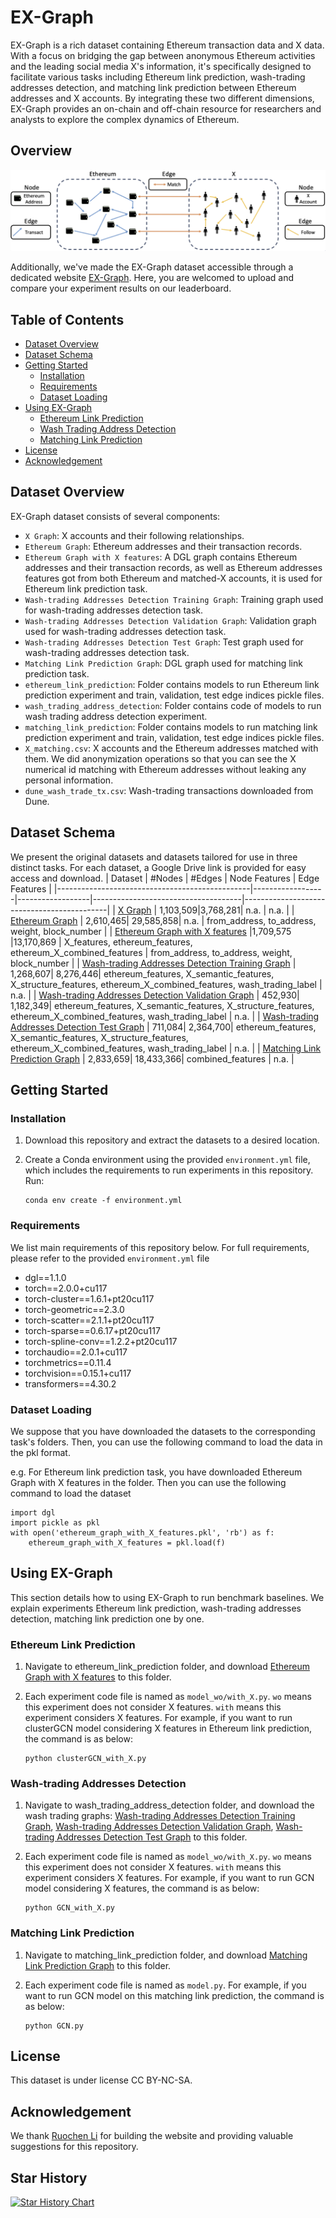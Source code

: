 # EX-Graph
EX-Graph is a rich dataset containing Ethereum transaction data and X data. With a focus on bridging the gap between anonymous Ethereum activities and the leading social media X's information, it's specifically designed to facilitate various tasks including Ethereum link prediction, wash-trading addresses detection, and matching link prediction between Ethereum addresses and X accounts. By integrating these two different dimensions, EX-Graph provides an on-chain and off-chain resource for researchers and analysts to explore the complex dynamics of Ethereum.

## Overview

<img src="ex_graph_overview.png">

Additionally, we've made the EX-Graph dataset accessible through a dedicated website [EX-Graph](https://EX-Graph.deno.dev/). Here, you are welcomed to upload and compare your experiment results on our leaderboard.

## Table of Contents
- [Dataset Overview](#dataset-overview)
- [Dataset Schema](#dataset-schema)
- [Getting Started](#getting-started)
  - [Installation](#installation)
  - [Requirements](#requirements)
  - [Dataset Loading](#dataset-loading)
- [Using EX-Graph](#using-EX-Graph)
  - [Ethereum Link Prediction](#ethereum-link-prediction)
  - [Wash Trading Address Detection](#wash-trading-address-detection)
  - [Matching Link Prediction](#matching-link-prediction)
- [License](#license)
- [Acknowledgement](#acknowledgement)

## Dataset Overview
EX-Graph dataset consists of several components:

- `X Graph`: X accounts and their following relationships.
- `Ethereum Graph`: Ethereum addresses and their transaction records.
- `Ethereum Graph with X features`: A DGL graph contains Ethereum addresses and their transaction records, as well as Ethereum addresses features got from both Ethereum and matched-X accounts, it is used for Ethereum link prediction task.
- `Wash-trading Addresses Detection Training Graph`: Training graph used for wash-trading addresses detection task.
- `Wash-trading Addresses Detection Validation Graph`: Validation graph used for wash-trading addresses detection task.
- `Wash-trading Addresses Detection Test Graph`: Test graph used for wash-trading addresses detection task.
- `Matching Link Prediction Graph`: DGL graph used for matching link prediction task.
- `ethereum_link_prediction`: Folder contains models to run Ethereum link prediction experiment and train, validation, test edge indices pickle files.
- `wash_trading_address_detection`: Folder contains code of models to run wash trading address detection experiment.
- `matching_link_prediction`: Folder contains models to run matching link prediction experiment and train, validation, test edge indices pickle files.
- `X_matching.csv`: X accounts and the Ethereum addresses matched with them. We did anonymization operations so that you can see the X numerical id matching with Ethereum addresses without leaking any personal information.
- `dune_wash_trade_tx.csv`: Wash-trading transactions downloaded from Dune.


## Dataset Schema
We present the original datasets and datasets tailored for use in three distinct tasks. For each dataset, a Google Drive link is provided for easy access and download.
| Dataset                                         | #Nodes            | #Edges            | Node Features                        | Edge Features                              |
|------------------------------------------------|------------------|------------------|-------------------------------------|--------------------------------------------|
| [X Graph](https://drive.google.com/file/d/1n3lFNCsl-6O_ew9tD9HUic-ld4j2QxeX/view?usp=sharing)                                  | 1,103,509|3,768,281| n.a.                      | n.a.                            |
| [Ethereum Graph](https://drive.google.com/file/d/1VWUGTUniv7-uDISXvJcMLE4OMCtQFPn6/view?usp=sharing)                                 | 2,610,465| 29,585,858| n.a.                     | from_address, to_address, weight, block_number       |
| [Ethereum Graph with X features](https://drive.google.com/file/d/1q3KX_b3M2wImFvFMP-15CcPKdVOeuSw-/view?usp=sharing)           |1,709,575 |13,170,869 | X_features, ethereum_features, ethereum_X_combined_features | from_address, to_address, weight, block_number                          |
| [Wash-trading Addresses Detection Training Graph](https://drive.google.com/file/d/1k2pkqlvA1wcamvgFSyZvmSSz3PRsG8Ie/view?usp=sharing)           | 1,268,607| 8,276,446| ethereum_features, X_semantic_features, X_structure_features, ethereum_X_combined_features, wash_trading_label | n.a.                          |
| [Wash-trading Addresses Detection Validation Graph](https://drive.google.com/file/d/1CEIA9gzX9zjBshhWjNfm_Zx6g9wMybzb/view?usp=sharing)           | 452,930| 1,182,349| ethereum_features, X_semantic_features, X_structure_features, ethereum_X_combined_features, wash_trading_label | n.a.                         |
| [Wash-trading Addresses Detection Test Graph](https://drive.google.com/file/d/1aHpUtOu4OktcffnWi_IHLBB0miGlTYuO/view?usp=sharing)           | 711,084| 2,364,700| ethereum_features, X_semantic_features, X_structure_features, ethereum_X_combined_features, wash_trading_label | n.a.                          |
| [Matching Link Prediction Graph](https://drive.google.com/file/d/16_p85_R_PQtDzystILfmj1YTXJSm7-1f/view?usp=sharing)           | 2,833,659| 18,433,366| combined_features | n.a.                          |


## Getting Started
### Installation

1. Download this repository and extract the datasets to a desired location.
2. Create a Conda environment using the provided `environment.yml` file, which includes the requirements to run experiments in this repository. Run:

   ```
   conda env create -f environment.yml
   ```

### Requirements
We list main requirements of this repository below. For full requirements, please refer to the provided `environment.yml` file

- dgl==1.1.0
- torch==2.0.0+cu117
- torch-cluster==1.6.1+pt20cu117
- torch-geometric==2.3.0
- torch-scatter==2.1.1+pt20cu117
- torch-sparse==0.6.17+pt20cu117
- torch-spline-conv==1.2.2+pt20cu117
- torchaudio==2.0.1+cu117
- torchmetrics==0.11.4
- torchvision==0.15.1+cu117
- transformers==4.30.2

### Dataset Loading

We suppose that you have downloaded the datasets to the corresponding task's folders. Then, you can use the following command to load the data in the pkl format.

e.g. For Ethereum link prediction task, you have downloaded Ethereum Graph with X features in the folder. Then you can use the following command to load the dataset

```
import dgl
import pickle as pkl
with open('ethereum_graph_with_X_features.pkl', 'rb') as f:
    ethereum_graph_with_X_features = pkl.load(f)
```


## Using EX-Graph

This section details how to using EX-Graph to run benchmark baselines. We explain experiments Ethereum link prediction, wash-trading addresses detection, matching link prediction one by one.

### Ethereum Link Prediction
1. Navigate to ethereum_link_prediction folder, and download [Ethereum Graph with X features](https://drive.google.com/file/d/1q3KX_b3M2wImFvFMP-15CcPKdVOeuSw-/view?usp=sharing) to this folder. 
2. Each experiment code file is named as `model_wo/with_X.py`. `wo` means this experiment does not consider X features. `with` means this experiment considers X features. For example, if you want to run clusterGCN model considering X features in Ethereum link prediction, the command is as below:

    ``` 
    python clusterGCN_with_X.py
    ```

### Wash-trading Addresses Detection
1. Navigate to wash_trading_address_detection folder, and download the wash trading graphs: [Wash-trading Addresses Detection Training Graph](https://drive.google.com/file/d/1k2pkqlvA1wcamvgFSyZvmSSz3PRsG8Ie/view?usp=sharing), [Wash-trading Addresses Detection Validation Graph](https://drive.google.com/file/d/1CEIA9gzX9zjBshhWjNfm_Zx6g9wMybzb/view?usp=sharing), [Wash-trading Addresses Detection Test Graph](https://drive.google.com/file/d/1aHpUtOu4OktcffnWi_IHLBB0miGlTYuO/view?usp=sharing) to this folder. 
2. Each experiment code file is named as `model_wo/with_X.py`. `wo` means this experiment does not consider X features. `with` means this experiment considers X features. For example, if you want to run GCN model considering X features, the command is as below:
  
    ``` 
    python GCN_with_X.py
    ```

### Matching Link Prediction
1. Navigate to matching_link_prediction folder, and download [Matching Link Prediction Graph](https://drive.google.com/file/d/16_p85_R_PQtDzystILfmj1YTXJSm7-1f/view?usp=sharing) to this folder. 
2. Each experiment code file is named as `model.py`. For example, if you want to run GCN model on this matching link prediction, the command is as below:
   
    ``` 
    python GCN.py
    ```

## License
This dataset is under license CC BY-NC-SA.


## Acknowledgement
We thank [Ruochen Li](https://github.com/lirc572) for building the website and providing valuable suggestions for this repository.

## Star History

[![Star History Chart](https://api.star-history.com/svg?repos=Persdre/EX-Graph&type=Date)](https://star-history.com/#Persdre/EX-Graph&Date)


